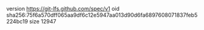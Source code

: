 version https://git-lfs.github.com/spec/v1
oid sha256:75f6a570dff065aa9df6c12e5947aa013d90d6fa6897608071837feb5224bc19
size 12947
